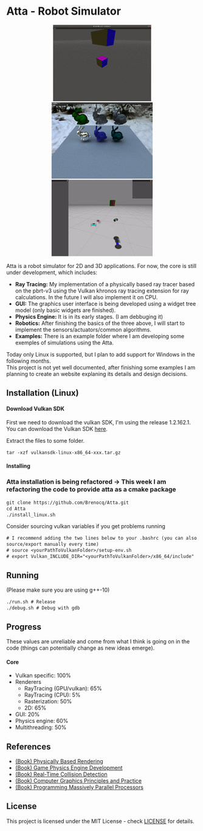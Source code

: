 # Atta - Robot Simulator
<p align="center">
 <img src="./img/2020-08-16.gif" height="200">
 <img src="./img/2021-02-20.png" height="200">
 <img src="./img/2020-12-04.gif" height="200">
</p>

Atta is a robot simulator for 2D and 3D applications. For now, the core is still under development, which includes:
 - **Ray Tracing:** My implementation of a physically based ray tracer based on the pbrt-v3 using the Vulkan khronos ray tracing extension for ray calculations. In the future I will also implement it on CPU.
 - **GUI:** The graphics user interface is being developed using a widget tree model (only basic widgets are finished).
 - **Physics Engine:** It is in its early stages. (I am debbuging it)
 - **Robotics:** After finishing the basics of the three above, I will start to implement the sensors/actuators/common algorithms.
 - **Examples:** There is an example folder where I am developing some exemples of simulations using the Atta.

Today only Linux is supported, but I plan to add support for Windows in the following months.\
This project is not yet well documented, after finishing some examples I am planning to create an website explaning its details and design decisions.

## Installation (Linux)
#### Download Vulkan SDK
First we need to download the vulkan SDK, I'm using the release 1.2.162.1.
You can download the Vulkan SDK [here](https://vulkan.lunarg.com/sdk/home).

Extract the files to some folder.
``` shell
tar -xzf vulkansdk-linux-x86_64-xxx.tar.gz
```

#### Installing
### Atta installation is being refactored -> This week I am refactoring the code to provide atta as a cmake package

```shell
git clone https://github.com/Brenocq/Atta.git
cd Atta
./install_linux.sh
```

Consider sourcing vulkan variables if you get problems running
```
# I recommend adding the two lines below to your .bashrc (you can also source/export manually every time)
# source <yourPathToVulkanFolder>/setup-env.sh
# export Vulkan_INCLUDE_DIR="<yourPathToVulkanFolder>/x86_64/include"
```

## Running
(Please make sure you are using g++-10)
```shell
./run.sh # Release
./debug.sh # Debug with gdb
```

## Progress
These values are unreliable and come from what I think is going on in the code (things can potentially change as new ideas emerge).

#### Core
 - Vulkan specific: 100%
 - Renderers
	 - RayTracing (GPU/vulkan): 65%
	 - RayTracing (CPU): 5%
	 - Rasterization: 50%
	 - 2D: 65%
 - GUI: 20%
 - Physics engine: 60%
 - Multithreading: 50%

## References
- [(Book) Physically Based Rendering](http://www.pbr-book.org/)
- [(Book) Game Physics Engine Development](https://www.amazon.com/Game-Physics-Engine-Development-Commercial-Grade/dp/0123819768)
- [(Book) Real-Time Collision Detection](https://www.amazon.com/Real-Time-Collision-Detection-Interactive-Technology/dp/1558607323)
- [(Book) Computer Graphics Principles and Practice](http://cgpp.net/about.xml)
- [(Book) Programming Massively Parallel Processors](https://www.amazon.com/Programming-Massively-Parallel-Processors-Hands/dp/0128119861)

## License
This project is licensed under the MIT License - check [LICENSE](LICENSE) for details.
